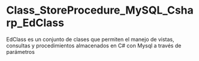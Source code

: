 # Class_StoreProcedure_MySQL_Csharp_EdClass
EdClass es un conjunto de clases que permiten el manejo de vistas, consultas y procedimientos almacenados en C# con Mysql a través de parámetros
